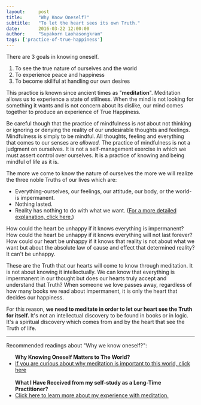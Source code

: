 ```yaml
---
layout:     post
title:      "Why Know Oneself?"
subtitle:   "To let the heart sees its own Truth."
date:       2016-03-22 12:00:00
author:     "Supakorn Laohasongkram"
tags: ['practice-of-true-happiness']
---
```

There are 3 goals in knowing oneself.

<ol>
	<li>
		To see the true nature of ourselves and the world
	</li>
	<li>
		To experience peace and happiness
	</li>
	<li>
		To become skillful at handling our own desires
	</li>
</ol>

<p>This practice is known since ancient times as "<strong>meditation</strong>". Meditation allows us to experience a state of stillness. When the mind is not looking for something it wants and is not concern about its dislike, our mind comes together to produce an experience of True Happiness.</p>

<p>Be careful though that the practice of mindfulness is <em>not</em> about not thinking or ignoring or denying the reality of our undesirable thoughts and feelings. Mindfulness is simply to be mindful. All thoughts, feeling and everything that comes to our senses are <em>allowed.</em> The practice of mindfulness is not a judgment on ourselves. It is not a self-management exercise in which we must assert control over ourselves. It is a practice of knowing and being mindful of life as it is.</p>

<p>The more we come to know the nature of ourselves the more we will realize the three noble Truths of our lives which are:</p>

<ul>
<li>Everything-ourselves, our feelings, our attitude, our body, or the world-is impermanent.</li>

<li>Nothing lasted.</li>

<li>Reality has nothing to do with what we want. (<a href="/2016/01/07/no-room-for-desire-in-life/">For a more detailed explanation, click here.</a>)</li>
</ul>

<p>How could the heart be unhappy if it knows everything is impermanent? How could the heart be unhappy if it knows everything will not last forever? How could our heart be unhappy if it knows that reality is not about what we want but about the absolute law of cause and effect that determined reality? It can't be unhappy.</p>

<p>These are the Truth that our hearts will come to know through meditation. It is not about knowing it intellectually. We can know that everything is impermanent in our thought but does our hearts truly accept and understand that Truth? When someone we love passes away, regardless of how many books we read about impermanent, it is only the heart that decides our happiness.</p>

<p>For this reason, <strong>we need to meditate in order to let our heart see the Truth for itself.</strong> It's not an intellectual discovery to be found in books or in logic. It's a spiritual discovery which comes from and by the heart that see the Truth of life.</p>
<hr class='short'>

Recommended readings about "Why we know oneself?":
<ul>
<strong>Why Knowing Oneself Matters to The World?</strong>
<li><a href="/2015/08/24/why_true_happiness/">If you are curious about why meditation is important to this world, click here</a></li><br>
<strong class='capitalized'>What I Have Received from my self-study as a Long-Time Practitioner?</strong>
<li><a href="/2016/04/02/my-experience-with-meditation/">Click here to learn more about my experience with meditation.</a></li>
</ul>